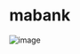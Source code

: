 # mabank

![image](https://github.com/mtsfreitas/mabank-crud/assets/21324690/5b04decd-ebe4-4010-86f4-1f633bc3d110)
